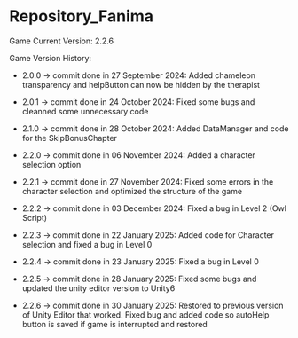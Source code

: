 # Repository_Fanima

Game Current Version: 2.2.6

Game Version History:

 - 2.0.0 -> commit done in 27 September 2024: Added chameleon transparency and helpButton can now be hidden by the therapist

 - 2.0.1 -> commit done in 24 October 2024: Fixed some bugs and cleanned some unnecessary code

 - 2.1.0 -> commit done in 28 October 2024: Added DataManager and code for the SkipBonusChapter

 - 2.2.0 -> commit done in 06 November 2024: Added a character selection option

 - 2.2.1 -> commit done in 27 November 2024: Fixed some errors in the character selection and optimized the structure of the game

 - 2.2.2 -> commit done in 03 December 2024: Fixed a bug in Level 2 (Owl Script)

 - 2.2.3 -> commit done in 22 January 2025: Added code for Character selection and fixed a bug in Level 0

 - 2.2.4 -> commit done in 23 January 2025: Fixed a bug in Level 0

 - 2.2.5 -> commit done in 28 January 2025: Fixed some bugs and updated the unity editor version to Unity6

 - 2.2.6 -> commit done in 30 January 2025: Restored to previous version of Unity Editor that worked. Fixed bug and added code so autoHelp button is saved if game is interrupted and restored
